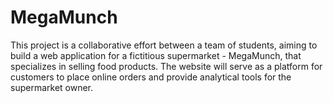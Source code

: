 # MegaMunch
This project is a collaborative effort between a team of students, aiming to build a web application for a fictitious supermarket - MegaMunch, that specializes in selling food products. The website will serve as a platform for customers to place online orders and provide analytical tools for the supermarket owner.
